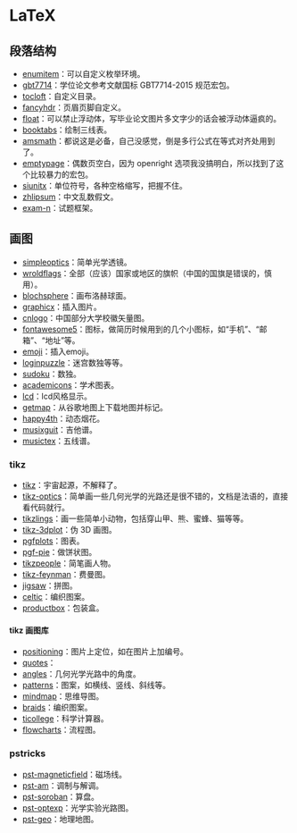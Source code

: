 # LaTeX

## 段落结构

- [enumitem](https://ctan.org/pkg/enumitem)：可以自定义枚举环境。
- [gbt7714]()：学位论文参考文献国标 GBT7714-2015 规范宏包。
- [tocloft]()：自定义目录。
- [fancyhdr]()：页眉页脚自定义。
- [float]()：可以禁止浮动体，写毕业论文图片多文字少的话会被浮动体逼疯的。
- [booktabs]()：绘制三线表。
- [amsmath]()：都说这是必备，自己没感觉，倒是多行公式在等式对齐处用到了。
- [emptypage]()：偶数页空白，因为 openright 选项我没搞明白，所以找到了这个比较暴力的宏包。
- [siunitx](https://www.ctan.org/pkg/siunitx)：单位符号，各种空格缩写，把握不住。
- [zhlipsum](https://ctan.org/pkg/zhlipsum)：中文乱数假文。
- [exam-n](https://ctan.org/pkg/exam-n)：试题框架。

## 画图
- [simpleoptics](https://ctan.org/pkg/simpleoptics)：简单光学透镜。
- [wroldflags](https://www.ctan.org/pkg/worldflags)：全部（应该）国家或地区的旗帜（中国的国旗是错误的，慎用）。
- [blochsphere](https://ctan.org/pkg/blochsphere)：画布洛赫球面。
- [graphicx](https://ctan.org/pkg/graphicx)：插入图片。
- [cnlogo](https://github.com/yuxtech/cnlogo)：中国部分大学校徽矢量图。
- [fontawesome5]()：图标，做简历时候用到的几个小图标，如“手机”、“邮箱”、“地址”等。
- [emoji](https://ctan.org/pkg/emoji)：插入emoji。
- [loginpuzzle](https://ctan.org/pkg/logicpuzzle)：迷宫数独等等。
- [sudoku](https://ctan.org/pkg/sudoku)：数独。
- [academicons](https://ctan.org/pkg/academicons)：学术图表。
- [lcd](https://ctan.org/pkg/lcd)：lcd风格显示。
- [getmap](https://ctan.org/pkg/getmap)：从谷歌地图上下载地图并标记。
- [happy4th](https://ctan.org/pkg/happy4th)：动态烟花。
- [musixguit](https://ctan.org/pkg/musixguit)：吉他谱。
- [musictex](https://ctan.org/pkg/musictex)：五线谱。




### tikz
- [tikz](https://www.ctan.org/pkg/pgf)：宇宙起源，不解释了。
- [tikz-optics](https://www.ctan.org/pkg/tikz-optics)：简单画一些几何光学的光路还是很不错的，文档是法语的，直接看代码就行。
- [tikzlings](https://www.ctan.org/pkg/tikzlings)：画一些简单小动物，包括穿山甲、熊、蜜蜂、猫等等。
- [tikz-3dplot]()：伪 3D 画图。
- [pgfplots]()：图表。
- [pgf-pie](https://www.ctan.org/pkg/pgf-pie)：做饼状图。
- [tikzpeople](https://ctan.org/pkg/tikzpeople)：简笔画人物。
- [tikz-feynman](https://ctan.org/pkg/tikz-feynman)：费曼图。
- [jigsaw](https://ctan.org/pkg/jigsaw)：拼图。
- [celtic](https://ctan.org/pkg/celtic)：编织图案。
- [productbox](https://ctan.org/pkg/productbox)：包装盒。


#### tikz 画图库
- [positioning]()：图片上定位，如在图片上加编号。
- [quotes]()：
- [angles]()：几何光学光路中的角度。
- [patterns]()：图案，如横线、竖线、斜线等。
- [mindmap]()：思维导图。
- [braids](https://ctan.org/pkg/braids)：编织图案。
- [ticollege](https://ctan.org/pkg/ticollege)：科学计算器。
- [flowcharts](https://ctan.org/pkg/flowchart)：流程图。

### pstricks
- [pst-magneticfield](https://ctan.org/pkg/pst-magneticfield)：磁场线。
- [pst-am](https://ctan.org/pkg/pst-am)：调制与解调。
- [pst-soroban](https://ctan.org/pkg/pst-soroban)：算盘。
- [pst-optexp](https://ctan.org/pkg/pst-optexp)：光学实验光路图。
- [pst-geo](https://ctan.org/pkg/pst-geo)：地理地图。



